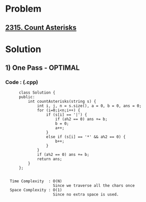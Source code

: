 # Problem

## [2315. Count Asterisks](https://leetcode.com/problems/count-asterisks/)


# Solution 

## 1) One Pass - OPTIMAL

       
      
      
   ### Code : (.cpp)
    
          class Solution {
          public:
              int countAsterisks(string s) {
                  int i, j, n = s.size(), a = 0, b = 0, ans = 0;
                  for (i=0;i<n;i++) {
                      if (s[i] == '|') {
                          if (a%2 == 0) ans += b;
                          b = 0;
                          a++;
                      }
                      else if (s[i] == '*' && a%2 == 0) {
                          b++;
                      }
                  }
                  if (a%2 == 0) ans += b;
                  return ans;
              }
          };

 
      Time Complexity  : O(N) 
                         Since we traverse all the chars once
      Space Complexity : O(1)
                         Since no extra space is used.
